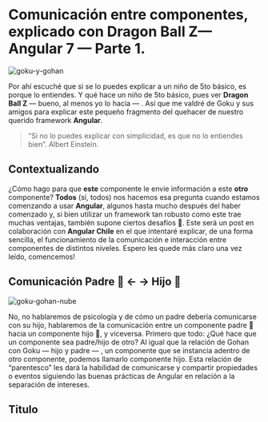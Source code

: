 # Comunicación entre componentes, explicado con Dragon Ball Z— Angular 7 — Parte 1.

![goku-y-gohan](https://miro.medium.com/max/3840/1*mVzKRZkN3Sv2tXfYNknmEw.jpeg)

Por ahí escuché que si se lo puedes explicar a un niño de 5to básico, es porque lo entiendes. Y qué hace un niño de 5to básico, pues ver **Dragon Ball Z** — bueno, al menos yo lo hacía — . Así que me valdré de Goku y sus amigos para explicar este pequeño fragmento del quehacer de nuestro querido framework **Angular**.

> “Si no lo puedes explicar con simplicidad, es que no lo entiendes bien”. Albert Einstein.

## Contextualizando
¿Cómo hago para que **este** componente le envíe información a este **otro** componente? **Todos** (sí, todos) nos hacemos esa pregunta cuando estamos comenzando a usar **Angular**, algunos hasta mucho después del haber comenzado y, si bien utilizar un framework tan robusto como este trae muchas ventajas, también supone ciertos desafíos 💪. Este será un post en colaboración con **Angular Chile** en el que intentaré explicar, de una forma sencilla, el funcionamiento de la comunicación e interacción entre componentes de distintos niveles. Espero les quede más claro una vez leído, comencemos!

## Comunicación Padre 👨 ← → Hijo 👦
![goku-gohan-nube](https://miro.medium.com/max/1000/1*KnatQV0IaboioH2EZjj2Rg.jpeg)


No, no hablaremos de psicología y de cómo un padre debería comunicarse con su hijo, hablaremos de la comunicación entre un componente padre 👨hacia un componente hijo 👦, y viceversa. Primero que todo: ¿Qué hace que un componente sea padre/hijo de otro?
Al igual que la relación de Gohan con Goku — hijo y padre — , un componente que se instancia adentro de otro componente, podemos llamarlo componente hijo. Esta relación de “parentesco” les dará la habilidad de comunicarse y compartir propiedades o eventos siguiendo las buenas prácticas de Angular en relación a la separación de intereses.

## Titulo
